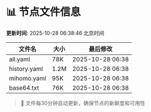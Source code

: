 # 📊 节点文件信息

**更新时间**: 2025-10-28 06:38:46 北京时间

| 文件名 | 大小 | 最后修改 |
|--------|------|----------|
| all.yaml | 78K | 2025-10-28 06:38 |
| history.yaml | 1.2M | 2025-10-28 06:38 |
| mihomo.yaml | 95K | 2025-10-28 06:38 |
| base64.txt | 76K | 2025-10-28 06:38 |

> 🔄 文件每30分钟自动更新，确保节点的新鲜度和可用性
